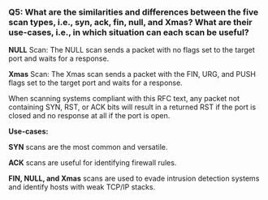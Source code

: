 ### Q5: What are the similarities and differences between the five scan types, i.e., syn, ack, fin, null, and Xmas? What are their use-cases, i.e., in which situation can each scan be useful?

**NULL** Scan: The NULL scan sends a packet with no flags set to the target port and waits for a response. 

**Xmas** Scan: The Xmas scan sends a packet with the FIN, URG, and PUSH flags set to the target port and waits for a response.

When scanning systems compliant with this RFC text, any packet not containing SYN, RST, or ACK bits will result in a returned RST if the port is closed and no response at all if the port is open.

**Use-cases:**

**SYN** scans are the most common and versatile.

**ACK** scans are useful for identifying firewall rules. 

**FIN, NULL, and Xmas** scans are used to evade intrusion detection systems and identify hosts with weak TCP/IP stacks.